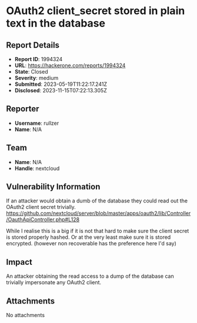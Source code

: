 # OAuth2 client_secret stored in plain text in the database

## Report Details
- **Report ID**: 1994324
- **URL**: https://hackerone.com/reports/1994324
- **State**: Closed
- **Severity**: medium
- **Submitted**: 2023-05-19T11:22:17.241Z
- **Disclosed**: 2023-11-15T07:22:13.305Z

## Reporter
- **Username**: rullzer
- **Name**: N/A

## Team
- **Name**: N/A
- **Handle**: nextcloud

## Vulnerability Information
If an attacker would obtain a dumb of the database they could read out the OAuth2 client secret trivially.
https://github.com/nextcloud/server/blob/master/apps/oauth2/lib/Controller/OauthApiController.php#L128

While I realise this is a big if it is not that hard to make sure the client secret is stored properly hashed.
Or at the very least make sure it is stored encrypted. (however non recoverable has the preference here I'd say)

## Impact

An attacker obtaining the read access to a dump of the database can trivially impersonate any OAuth2 client.

## Attachments
No attachments
